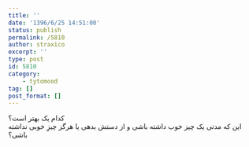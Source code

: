 ```yaml
---
title: ''
date: '1396/6/25 14:51:00'
status: publish
permalink: /5810
author: straxico
excerpt: ''
type: post
id: 5810
category:
    - tytomood
tag: []
post_format: []
---
```

کدام یک بهتر است؟  
این که مدتی یک چیز خوب داشته باشی و از دستش بدهی یا هرگز چیزِ خوبی نداشته باشی؟